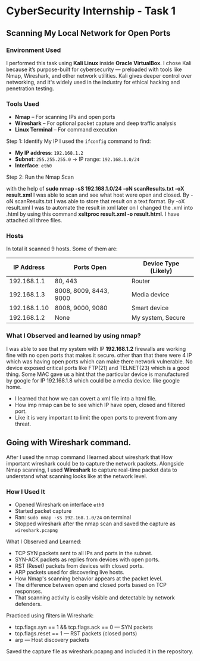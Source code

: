 # CyberSecurity Internship - Task 1
## Scanning My Local Network for Open Ports

### Environment Used
I performed this task using **Kali Linux** inside **Oracle VirtualBox**. I chose Kali because it’s purpose-built for cybersecurity — preloaded with tools like Nmap, Wireshark, and other network utilities. Kali gives deeper control over networking, and it's widely used in the industry for ethical hacking and penetration testing.

### Tools Used
- **Nmap** – For scanning IPs and open ports
- **Wireshark** – For optional packet capture and deep traffic analysis
- **Linux Terminal** – For command execution

Step 1: Identify My IP
I used the `ifconfig` command to find:
- **My IP address**: `192.168.1.2`
- **Subnet**: `255.255.255.0` → IP range: `192.168.1.0/24`
- **Interface**: `eth0`

Step 2: Run the Nmap Scan

with the help of **sudo nmap -sS 192.168.1.0/24 -oN scanResults.txt -oX result.xml** I was able to scan and see what host were open and closed. By -oN scanResults.txt I was able to store that result on a text format. By -oX result.xml I was to automate 
the result in xml later on I changed the .xml into .html by using this command **xsltproc result.xml -o result.html**. I have attached all three files.

### Hosts
In total it scanned 9 hosts. Some of them are:

| IP Address   | Ports Open             | Device Type (Likely) |
| ------------ | ---------------------- | -------------------- |
| 192.168.1.1  | 80, 443                | Router               |
| 192.168.1.3  | 8008, 8009, 8443, 9000 | Media device         |
| 192.168.1.10 | 8008, 9000, 9080       | Smart device         |
| 192.168.1.2  | None                   | My system,  Secure   |

### What I Observed and learned by using nmap?
I was able to see that my system with IP **192.168.1.2** firewalls are working fine with no open ports that makes it secure.
other than that there were 4 IP which was having open ports which can make there network vulnerable. No device exposed critical ports like FTP(21) and TELNET(23) which is a good thing. 
Some MAC gave us a hint that the particular device is manufactured by google for IP 192.168.1.8 which could be a media device. like google home.

- I learned that how we can covert a xml file into a html file.
- How imp nmap can be to see which IP have open, closed and filtered port.
- Like it is very important to limit the open ports to prevent from any threat.

## Going with Wireshark command.
After I used the nmap command I learned about wireshark that How important wireshark could be to capture the network packets. Alongside Nmap scanning, I used **Wireshark** to capture real-time packet data to understand what scanning looks like at the network level.

### How I Used It
- Opened Wireshark on interface `eth0`
- Started packet capture
- Ran: `sudo nmap -sS 192.168.1.0/24` on terminal
- Stopped wireshark after the nmap scan and saved the capture as `wireshark.pcapng` 

What I Observed and Learned:
- TCP SYN packets sent to all IPs and ports in the subnet.
- SYN-ACK packets as replies from devices with open ports.
- RST (Reset) packets from devices with closed ports.
- ARP packets used for discovering live hosts.
- How Nmap's scanning behavior appears at the packet level.
- The difference between open and closed ports based on TCP responses.
- That scanning activity is easily visible and detectable by network defenders.

Practiced using filters in Wireshark:
- tcp.flags.syn == 1 && tcp.flags.ack == 0 — SYN packets
- tcp.flags.reset == 1 — RST packets (closed ports)
- arp — Host discovery packets

Saved the capture file as wireshark.pcapng and included it in the repository.






